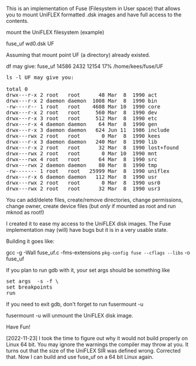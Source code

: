 This is an implementation of Fuse (Filesystem in User space) that allows you
to mount UniFLEX formatted .dsk images and have full access to the contents.

mount the UniFLEX filesystem (example)

fuse_uf wd0.dsk UF

Assuming that mount point UF (a directory) already existed.

df may give:  fuse_uf   14586  2432  12154  17% /home/kees/fuse/UF
<pre>
ls -l UF may give you:

total 0
drwx---r-x 2 root   root      48 Mar  8  1990 act
drwx---r-x 2 daemon daemon  1008 Mar  8  1990 bin
-rw----r-- 1 root   root    4608 Mar 10  1990 core
drwx---r-x 2 root   root     560 Mar  8  1990 dev
drwx---r-x 3 root   root     512 Mar  8  1990 etc
drwx---r-x 4 daemon daemon    64 Mar  8  1990 gen
drwx---r-x 3 daemon daemon   624 Jun 11  1986 include
drwx---rwx 2 root   root       0 Mar  8  1990 kees
drwx---r-x 3 daemon daemon   240 Mar  8  1990 lib
drwx---r-x 2 root   root      32 Mar  8  1990 lost+found
drwx---rwx 2 root   root       0 Mar 10  1990 mnt
drwx---rwx 4 root   root      64 Mar  8  1990 src
drwx---rwx 2 daemon daemon    80 Mar  8  1990 tmp
-rw------- 1 root   root   25999 Mar  8  1990 uniflex
drwx---r-x 6 daemon daemon   112 Mar  8  1990 usr
drwx---rwx 2 root   root       0 Mar  8  1990 usr0
drwx---rwx 2 root   root      32 Mar  8  1990 usr3
</pre>

You can add/delete files, create/remove directories, change permissions, change owner,
create device files (but _only_ if mounted as root and run mknod as root!)

I created it to ease my access to the UniFLEX disk images. The Fuse implementation may (will) have bugs
but it is in a very usable state. 

Building  it goes like:

  gcc -g  -Wall fuse_uf.c -fms-extensions  `pkg-config fuse --cflags --libs` -o fuse_uf

If you plan to run gdb with it, your set args should be something like

<pre>
set args <name_of_uniflex.dsk> -s -f \<mountpoint\>
set breakpoints
run
</pre> 

If you need to exit gdb, don't forget to run fusermount -u <mountpoint>

fusermount -u <mountpoint> will unmount the UniFLEX disk image.

Have Fun!


[2022-11-23]
I took the time to figure out why it would not build properly on Linux 64 bit. You may ignore the
warnings the compiler may throw at you. It turns out that the size of the UniFLEX SIR was defined 
wrong. Corrected that. Now I can build and use fuse_uf on a 64 bit Linux again.


